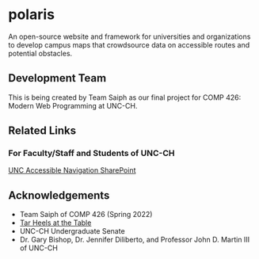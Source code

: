 # polaris

An open-source website and framework for universities and organizations to develop campus maps that crowdsource data on accessible routes and potential obstacles.

## Development Team
This is being created by Team Saiph as our final project for COMP 426: Modern Web Programming at UNC-CH.

## Related Links

### For Faculty/Staff and Students of UNC-CH
[UNC Accessible Navigation SharePoint](https://adminliveunc.sharepoint.com/sites/accessiblenavigation)

## Acknowledgements
- Team Saiph of COMP 426 (Spring 2022)
- [Tar Heels at the Table](https://tarheels.live/tarheelsatthetable/)
- UNC-CH Undergraduate Senate
- Dr. Gary Bishop, Dr. Jennifer Diliberto, and Professor John D. Martin III of UNC-CH
